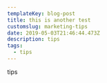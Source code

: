 ```yaml
---
templateKey: blog-post
title: this is another test
customslug: marketing-tips
date: 2019-05-03T21:46:44.473Z
description: tips
tags:
  - tips
---
```

tips
